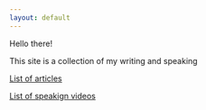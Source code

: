 ```yaml
---
layout: default
---
```


Hello there!

This site is a collection of my writing and speaking

[List of articles](./posts.md)

[List of speakign videos](./talks.md)
